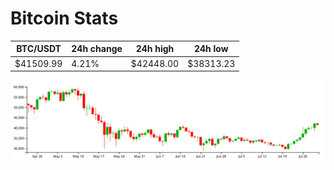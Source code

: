# Bitcoin Stats

BTC/USDT|24h change|24h high|24h low|
|---|---|---|---|
|$41509.99|4.21%|$42448.00|$38313.23|

<img src="./chart.svg">
